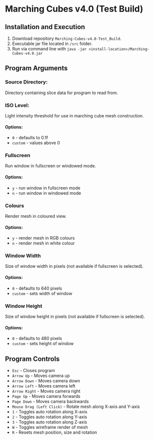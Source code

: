 # Marching Cubes v4.0 (Test Build)
 
## Installation and Execution
1. Download repository `Marching-Cubes-v4.0-Test_Build`.
2. Executable jar file located in `/src` folder.
3. Run via command line with `java -jar <install-location>/Marching-Cubes-v4.0.jar`

## Program Arguments
### Source Directory:
Directory containing slice data for program to read from.
### ISO Level:
Light intensity threshold for use in marching cube mesh construction.
#### Options:
- `0` - defaults to 0.1f
- `custom` - values above 0
### Fullscreen
Run window in fullscreen or windowed mode.
#### Options:
- `y` - run window in fullscreen mode
- `n` - run window in windowed mode
### Colours
Render mesh in coloured view.
#### Options:
- `y` - render mesh in RGB colours
- `n` - render mesh in white colour
### Window Width
Size of window width in pixels (not available if fullscreen is selected).
#### Options:
- `0` - defaults to 640 pixels
- `custom` - sets width of window
### Window Height
Size of window height in pixels (not available if fullscreen is selected).
#### Options:
- `0` - defaults to 480 pixels
- `custom` - sets height of window

## Program Controls
- `Esc` - Closes program
- `Arrow Up` - Moves camera up
- `Arrow Down` - Moves camera down
- `Arrow Left` - Moves camera left
- `Arrow Right` - Moves camera right
- `Page Up` - Moves camera forwards
- `Page Down` - Moves camera backwards
- `Mouse Drag (Left Click)` - Rotate mesh along X-axis and Y-axis
- `1` - Toggles auto rotation along X-axis
- `2` - Toggles auto rotation along Y-axis
- `3` - Toggles auto rotation along Z-axis
- `W` - Toggles wireframe render of mesh
- `R` - Resets mesh position, size and rotation